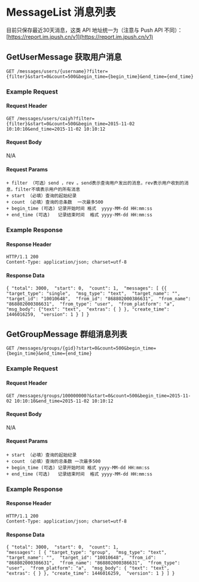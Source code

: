 # MessageList 消息列表

目前只保存最近30天消息，这类 API 地址统一为（注意与 Push API 不同）：[https://report.im.jpush.cn/v1](https://report.im.jpush.cn/v1)

## GetUserMessage 获取用户消息

```
GET /messages/users/{username}?filter={filter}&start=0&count=500&begin_time={begin_time}&end_time={end_time}
```

### Example Request

#### Request Header

```
GET /messages/users/caiyh?filter={filter}&start=0&count=500&begin_time=2015-11-02 10:10:10&end_time=2015-11-02 10:10:12
```

#### Request Body

N/A

#### Request Params

	+ filter （可选）send ，rev 。send表示查询用户发出的消息，rev表示用户收到的消息，filter不填表示用户的所有消息
	+ start （必填）查询的起始纪录
	+ count （必填）查询的总条数  一次最多500
	+ begin_time (可选) 记录开始时间 格式  yyyy-MM-dd HH:mm:ss
	+ end_time (可选)   记录结束时间  格式 yyyy-MM-dd HH:mm:ss

### Example Response

#### Response Header

```
HTTP/1.1 200 
Content-Type: application/json; charset=utf-8 
```

#### Response Data

```
{ "total": 3000,  "start": 0,  "count": 1,  "messages": [ {{ "target_type": "single",  "msg_type": "text",  "target_name": "",  "target_id": "10010648",  "from_id": "868802000386631",  "from_name": "868802000386631",  "from_type": "user",  "from_platform": "a",  "msg_body": {"text": "text",  "extras": { } }, "create_time": 1446016259,  "version": 1 } ] }
```

## GetGroupMessage 群组消息列表

```
GET /messages/groups/{gid}?start=0&count=500&begin_time={begin_time}&end_time={end_time}
```

### Example Request

#### Request Header

```
GET /messages/groups/100000000?&start=0&count=500&begin_time=2015-11-02 10:10:10&end_time=2015-11-02 10:10:12
```
#### Request Body

N/A

#### Request Params

	+ start （必填）查询的起始纪录
	+ count （必填）查询的总条数 一次最多500
	+ begin_time (可选) 记录开始时间 格式 yyyy-MM-dd HH:mm:ss
	+ end_time (可选)   记录结束时间  格式 yyyy-MM-dd HH:mm:ss

### Example Response

#### Response Header

```
HTTP/1.1 200 
Content-Type: application/json; charset=utf-8 
```

#### Response Data

```
{ "total": 3000,  "start": 0,  "count": 1, 
"messages": [ { "target_type": "group",  "msg_type": "text",  "target_name": "",  "target_id": "10010648",  "from_id": "868802000386631",  "from_name": "868802000386631",  "from_type": "user",  "from_platform": "a",  "msg_body": { "text": "text",  "extras": { } }, "create_time": 1446016259,  "version": 1 } ] }
```